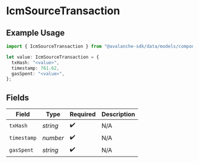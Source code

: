 # IcmSourceTransaction

## Example Usage

```typescript
import { IcmSourceTransaction } from "@avalanche-sdk/data/models/components";

let value: IcmSourceTransaction = {
  txHash: "<value>",
  timestamp: 761.62,
  gasSpent: "<value>",
};
```

## Fields

| Field              | Type               | Required           | Description        |
| ------------------ | ------------------ | ------------------ | ------------------ |
| `txHash`           | *string*           | :heavy_check_mark: | N/A                |
| `timestamp`        | *number*           | :heavy_check_mark: | N/A                |
| `gasSpent`         | *string*           | :heavy_check_mark: | N/A                |